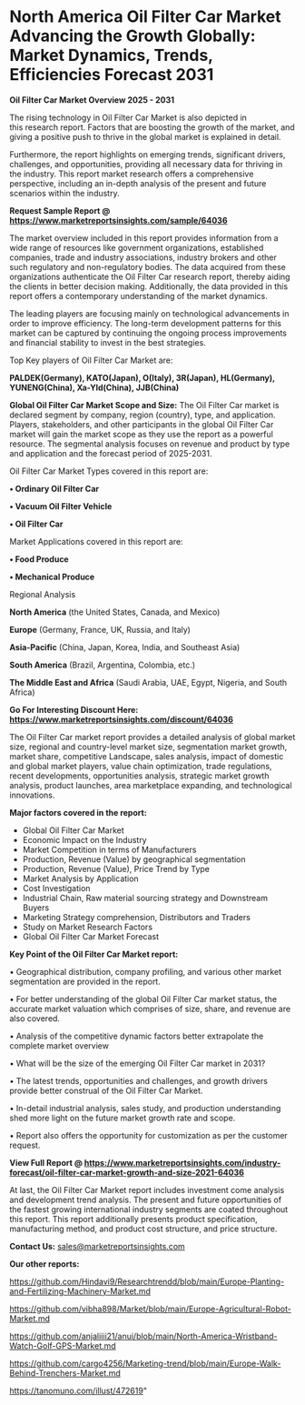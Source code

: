 # North America Oil Filter Car Market Advancing the Growth Globally: Market Dynamics, Trends, Efficiencies Forecast 2031

<Strong> Oil Filter Car Market Overview 2025 - 2031</strong>

The rising technology in Oil Filter Car Market is also depicted in this research report. Factors that are boosting the growth of the market, and giving a positive push to thrive in the global market is explained in detail.

Furthermore, the report highlights on emerging trends, significant drivers, challenges, and opportunities, providing all necessary data for thriving in the industry. This report market research offers a comprehensive perspective, including an in-depth analysis of the present and future scenarios within the industry.

<strong>Request Sample Report @ <a href=https://www.marketreportsinsights.com/sample/64036>https://www.marketreportsinsights.com/sample/64036</a></strong>

The market overview included in this report provides information from a wide range of resources like government organizations, established companies, trade and industry associations, industry brokers and other such regulatory and non-regulatory bodies. The data acquired from these organizations authenticate the Oil Filter Car research report, thereby aiding the clients in better decision making. Additionally, the data provided in this report offers a contemporary understanding of the market dynamics.

The leading players are focusing mainly on technological advancements in order to improve efficiency. The long-term development patterns for this market can be captured by continuing the ongoing process improvements and financial stability to invest in the best strategies.

Top Key players of Oil Filter Car Market are:

<strong>PALDEK(Germany), KATO(Japan), O(Italy), 3R(Japan), HL(Germany), YUNENG(China), Xa-Yld(China), JJB(China)</strong>

<strong><b>Global Oil Filter Car Market Scope and Size:</b></strong>
The Oil Filter Car market is declared segment by company, region (country), type, and application. Players, stakeholders, and other participants in the global Oil Filter Car market will gain the market scope as they use the report as a powerful resource. The segmental analysis focuses on revenue and product by type and application and the forecast period of 2025-2031.

Oil Filter Car Market Types covered in this report are:

<strong>• Ordinary Oil Filter Car

• Vacuum Oil Filter Vehicle

• Oil Filter Car</strong>

Market Applications covered in this report are:

<strong>• Food Produce

• Mechanical Produce</strong> 

Regional Analysis

<strong>North America</strong> (the United States, Canada, and Mexico)

<strong>Europe</strong> (Germany, France, UK, Russia, and Italy)

<strong>Asia-Pacific</strong> (China, Japan, Korea, India, and Southeast Asia)

<strong>South America</strong> (Brazil, Argentina, Colombia, etc.)

<strong>The Middle East and Africa</strong> (Saudi Arabia, UAE, Egypt, Nigeria, and South Africa)

<strong>Go For Interesting Discount Here: <a href=https://www.marketreportsinsights.com/discount/64036>https://www.marketreportsinsights.com/discount/64036</a></strong>

The Oil Filter Car market report provides a detailed analysis of global market size, regional and country-level market size, segmentation market growth, market share, competitive Landscape, sales analysis, impact of domestic and global market players, value chain optimization, trade regulations, recent developments, opportunities analysis, strategic market growth analysis, product launches, area marketplace expanding, and technological innovations.

<strong><b>Major factors covered in the report:</b></strong>
<ul>
  <li>Global Oil Filter Car Market </li>
  <li>Economic Impact on the Industry</li>
  <li>Market Competition in terms of Manufacturers</li>
  <li>Production, Revenue (Value) by geographical segmentation</li>
  <li>Production, Revenue (Value), Price Trend by Type</li>
  <li>Market Analysis by Application</li>
  <li>Cost Investigation</li>
  <li>Industrial Chain, Raw material sourcing strategy and Downstream Buyers</li>
  <li>Marketing Strategy comprehension, Distributors and Traders</li>
  <li>Study on Market Research Factors</li>
  <li>Global Oil Filter Car Market Forecast</li>
</ul>

<strong><b>Key Point of the Oil Filter Car Market report:</b></strong>

• Geographical distribution, company profiling, and various other market segmentation are provided in the report.

• For better understanding of the global Oil Filter Car market status, the accurate market valuation which comprises of size, share, and revenue are also covered.

• Analysis of the competitive dynamic factors better extrapolate the complete market overview

• What will be the size of the emerging Oil Filter Car market in 2031?

• The latest trends, opportunities and challenges, and growth drivers provide better construal of the Oil Filter Car Market.

• In-detail industrial analysis, sales study, and production understanding shed more light on the future market growth rate and scope.

• Report also offers the opportunity for customization as per the customer request.

<strong><b>View Full Report @ <a href=https://www.marketreportsinsights.com/industry-forecast/oil-filter-car-market-growth-and-size-2021-64036>https://www.marketreportsinsights.com/industry-forecast/oil-filter-car-market-growth-and-size-2021-64036</a></b></strong>


At last, the Oil Filter Car Market report includes investment come analysis and development trend analysis. The present and future opportunities of the fastest growing international industry segments are coated throughout this report. This report additionally presents product specification, manufacturing method, and product cost structure, and price structure.

<strong>Contact Us:</strong>
sales@marketreportsinsights.com

<strong>Our other reports:</strong>

<a href=https://github.com/Hindavi9/Researchtrendd/blob/main/Europe-Planting-and-Fertilizing-Machinery-Market.md>https://github.com/Hindavi9/Researchtrendd/blob/main/Europe-Planting-and-Fertilizing-Machinery-Market.md</a>

<a href=https://github.com/vibha898/Market/blob/main/Europe-Agricultural-Robot-Market.md>https://github.com/vibha898/Market/blob/main/Europe-Agricultural-Robot-Market.md</a>

<a href=https://github.com/anjaliiii21/anui/blob/main/North-America-Wristband-Watch-Golf-GPS-Market.md>https://github.com/anjaliiii21/anui/blob/main/North-America-Wristband-Watch-Golf-GPS-Market.md</a>

<a href=https://github.com/cargo4256/Marketing-trend/blob/main/Europe-Walk-Behind-Trenchers-Market.md>https://github.com/cargo4256/Marketing-trend/blob/main/Europe-Walk-Behind-Trenchers-Market.md</a>

<a href=https://tanomuno.com/illust/472619>https://tanomuno.com/illust/472619</a>"
